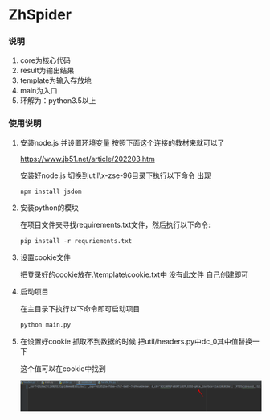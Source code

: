 # ZhSpider

### 说明
  1. core为核心代码
  2. result为输出结果
  3. template为输入存放地
  4. main为入口
  5. 环解为：python3.5以上

### 使用说明

1. 安装node.js 并设置环境变量 按照下面这个连接的教材来就可以了

    https://www.jb51.net/article/202203.htm

   安装好node.js  切换到util\x-zse-96目录下执行以下命令 出现

   ```vue
   npm install jsdom
   ```

2. 安装python的模块

   在项目文件夹寻找requirements.txt文件，然后执行以下命令:

   ```python
   pip install -r requriements.txt
   ```

3. 设置cookie文件

   把登录好的cookie放在.\template\cookie.txt中 没有此文件 自己创建即可

4. 启动项目

   在主目录下执行以下命令即可启动项目

   ```python
   python main.py
   ```

5. 在设置好cookie 抓取不到数据的时候 把util/headers.py中dc_0其中值替换一下

   这个值可以在cookie中找到

   ![](https://raw.githubusercontent.com/zyp0529/img/main/image-20211204173017252.png)

